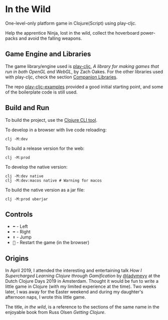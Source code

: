 # In the Wild

One-level-only platform game in Clojure(Script) using play-cljc.

Help the apprentice Ninja, lost in the wild, collect the hoverboard power-packs and avoid the falling weapons.

## Game Engine and Libraries

The game library/engine used is [play-cljc](https://github.com/oakes/play-cljc), _A library for making games that run in both OpenGL and WebGL_, by Zach Oakes. For the other libraries used with play-cljc, check the section [Companion Libraries](https://github.com/oakes/play-cljc#companion-libraries).

The repo [play-cljc-examples](https://github.com/oakes/play-cljc-examples) provided a good initial starting point, and some of the boilerplate code is still used.

## Build and Run

To build the project, use the [Clojure CLI tool](https://clojure.org/guides/deps_and_cli).


To develop in a browser with live code reloading:

```
clj -M:dev
```


To build a release version for the web:

```
clj -M:prod
```


To develop the native version:

```
clj -M:dev native
clj -M:dev:macos native # Warning for macos

```


To build the native version as a jar file:

```
clj -M:prod uberjar
```

## Controls

* <kbd>:arrow_left:</kbd> - Left
* <kbd>:arrow_right:</kbd> - Right
* <kbd>:arrow_up:</kbd> - Jump
* <kbd>:arrows_counterclockwise:</kbd> - Restart the game (in the browser)

## Origins

In April 2019, I attended the interesting and entertaining talk _How I Supercharged Learning Clojure through Gamification_ by [@ladymeyy](https://twitter.com/ladymeyy) at the Dutch Clojure Days 2019 in Amsterdam. Thought it would be fun to write a little game in Clojure (with my limited experience at the time). Two weeks later, I was away for the Easter weekend and during my daughter's afternoon naps, I wrote this little game.

The title, _in the wild_, is a reference to the sections of the same name in the enjoyable book from Russ Olsen _Getting Clojure_.
